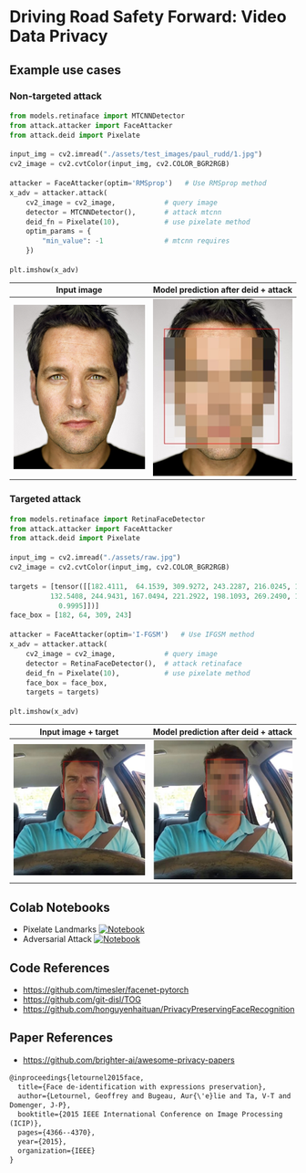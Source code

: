 ﻿# Driving Road Safety Forward: Video Data Privacy

## Example use cases
### Non-targeted attack
```python
from models.retinaface import MTCNNDetector
from attack.attacker import FaceAttacker
from attack.deid import Pixelate

input_img = cv2.imread("./assets/test_images/paul_rudd/1.jpg")
cv2_image = cv2.cvtColor(input_img, cv2.COLOR_BGR2RGB)

attacker = FaceAttacker(optim='RMSprop')   # Use RMSprop method
x_adv = attacker.attack(
    cv2_image = cv2_image,            # query image
    detector = MTCNNDetector(),       # attack mtcnn
    deid_fn = Pixelate(10),           # use pixelate method
    optim_params = {
        "min_value": -1               # mtcnn requires
    }) 
    
plt.imshow(x_adv)
```

| Input image | Model prediction after deid + attack |
|:-------------------------:|:-------------------------:|
|<img width="450" alt="screen" src="assets/test_images/paul_rudd/1.jpg"> | <img width="450" alt="screen" src="assets/deid2.jpg"> |

### Targeted attack
```python
from models.retinaface import RetinaFaceDetector
from attack.attacker import FaceAttacker
from attack.deid import Pixelate

input_img = cv2.imread("./assets/raw.jpg")
cv2_image = cv2.cvtColor(input_img, cv2.COLOR_BGR2RGB)

targets = [tensor([[182.4111,  64.1539, 309.9272, 243.2287, 216.0245, 131.3289, 276.3042,
          132.5408, 244.9431, 167.0494, 221.2922, 198.1093, 269.2490, 198.9554,
            0.9995]])]
face_box = [182, 64, 309, 243]

attacker = FaceAttacker(optim='I-FGSM')   # Use IFGSM method
x_adv = attacker.attack(
    cv2_image = cv2_image,            # query image
    detector = RetinaFaceDetector(),  # attack retinaface
    deid_fn = Pixelate(10),           # use pixelate method
    face_box = face_box,            
    targets = targets)
    
plt.imshow(x_adv)
```

| Input image + target | Model prediction after deid + attack |
|:-------------------------:|:-------------------------:|
|<img width="450" alt="screen" src="assets/raw.jpg"> | <img width="450" alt="screen" src="assets/deid.jpg"> |

## Colab Notebooks
- Pixelate Landmarks [![Notebook](https://colab.research.google.com/assets/colab-badge.svg)](https://colab.research.google.com/drive/1nhtWSODf3UD7ptKLLzneAbE9MtRq-q-7?usp=sharing)
- Adversarial Attack [![Notebook](https://colab.research.google.com/assets/colab-badge.svg)](https://colab.research.google.com/drive/1ILpV_ovjboPpmqmImZZBEf-Rmv9mRoN8?usp=sharing)

## Code References
- https://github.com/timesler/facenet-pytorch
- https://github.com/git-disl/TOG
- https://github.com/honguyenhaituan/PrivacyPreservingFaceRecognition

## Paper References

- https://github.com/brighter-ai/awesome-privacy-papers

```
@inproceedings{letournel2015face,
  title={Face de-identification with expressions preservation},
  author={Letournel, Geoffrey and Bugeau, Aur{\'e}lie and Ta, V-T and Domenger, J-P},
  booktitle={2015 IEEE International Conference on Image Processing (ICIP)},
  pages={4366--4370},
  year={2015},
  organization={IEEE}
}
```

